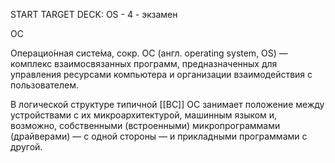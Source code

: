 START
TARGET DECK: OS - 4 - экзамен


ОС  

Операцио́нная систе́ма, сокр. ОС (англ. operating system, OS) — комплекс взаимосвязанных программ, предназначенных для управления ресурсами компьютера и организации взаимодействия с пользователем.



В логической структуре типичной [[ВС]] ОС занимает положение между устройствами с их микроархитектурой, машинным языком и, возможно, собственными (встроенными) микропрограммами (драйверами) — с одной стороны — и прикладными программами с другой.